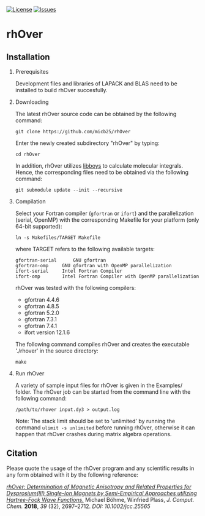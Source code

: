 [![License](https://img.shields.io/github/license/micb25/rhOver.svg)](LICENSE)
[![Issues](https://img.shields.io/github/issues/micb25/rhOver.svg)](https://github.com/micb25/rhOver/issues)

# rhOver

## Installation

1. Prerequisites

   Development files and libraries of LAPACK and BLAS need to be installed to build rhOver succesfully.

2. Downloading

   The latest rhOver source code can be obtained by the following command:
   
   `git clone https://github.com/micb25/rhOver`
   
   Enter the newly created subdirectory "rhOver" by typing: 
   
   `cd rhOver`

   In addition, rhOver utilizes [libboys](https://github.com/micb25/libboys) to calculate molecular integrals. Hence, the corresponding files need to be obtained via the following command:
   
   `git submodule update --init --recursive`
   
3. Compilation

   Select your Fortran compiler (`gfortran` or `ifort`) and the parallelization (serial, OpenMP) with the corresponding Makefile for your platform (only 64-bit supported):
   
   `ln -s Makefiles/TARGET Makefile`
    
    where TARGET refers to the following available targets:
    
	   gfortran-serial		GNU gfortran
	   gfortran-omp		GNU gfortran with OpenMP parallelization
	   ifort-serial		Intel Fortran Compiler
	   ifort-omp		Intel Fortran Compiler with OpenMP parallelization

    rhOver was tested with the following compilers:
    * gfortran 4.4.6
    * gfortran 4.8.5
    * gfortran 5.2.0
    * gfortran 7.3.1
    * gfortran 7.4.1
    * ifort version 12.1.6

    The following command compiles rhOver and creates the executable './rhover' in the source directory:
    
    `make`

4. Run rhOver

    A variety of sample input files for rhOver is given in the Examples/ folder.
    The rhOver job can be started from the command line with the following command:

    `/path/to/rhover input.dy3 > output.log`

    Note: 
    The stack limit should be set to 'unlimited' by running the command `ulimit -s unlimited` before running rhOver, otherwise it can happen that rhOver crashes during matrix algebra operations.

## Citation

Please quote the usage of the rhOver program and any scientific results in any form obtained with it by the following reference:

*[rhOver: Determination of Magnetic Anisotropy and Related Properties for Dysprosium(III) Single-Ion Magnets by Semi-Empirical Approaches utilizing Hartree-Fock Wave Functions.](https://dx.doi.org/10.1002/jcc.25565)* Michael Böhme, Winfried Plass, *J. Comput. Chem.* **2018**, *39* (32), 2697–2712. *DOI: 10.1002/jcc.25565*
